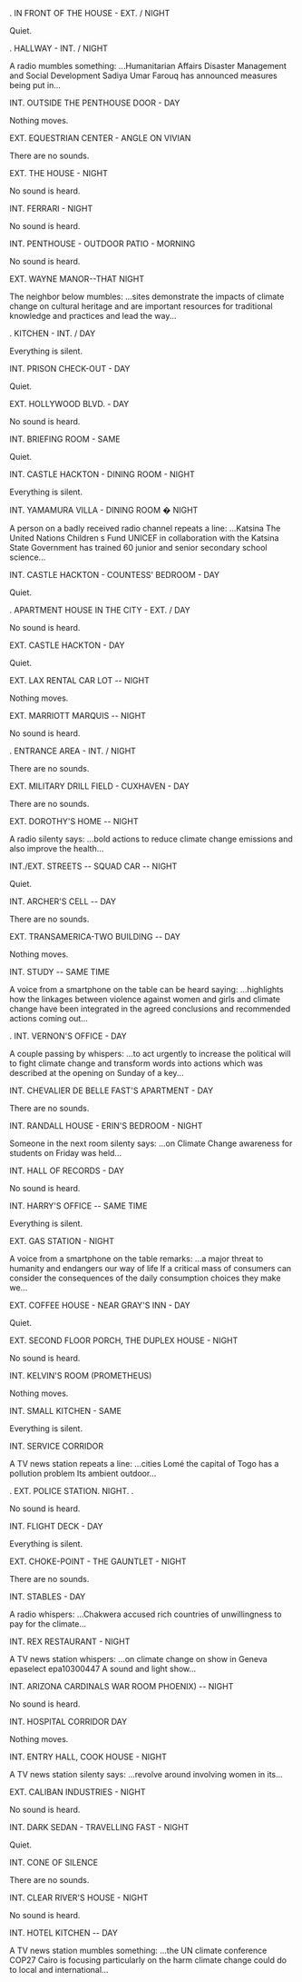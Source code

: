 .	IN FRONT OF THE HOUSE - EXT. / NIGHT

Quiet.


.	HALLWAY - INT. / NIGHT

A radio mumbles something: ...Humanitarian Affairs Disaster Management and Social Development Sadiya Umar Farouq has announced measures being put in...


INT. OUTSIDE THE PENTHOUSE DOOR - DAY

Nothing moves.


EXT. EQUESTRIAN CENTER - ANGLE ON VIVIAN

There are no sounds.


EXT. THE HOUSE - NIGHT

No sound is heard.


INT. FERRARI - NIGHT

No sound is heard.


INT. PENTHOUSE - OUTDOOR PATIO - MORNING

No sound is heard.


EXT. WAYNE MANOR--THAT NIGHT

The neighbor below mumbles: ...sites demonstrate the impacts of climate change on cultural heritage and are important resources for traditional knowledge and practices and lead the way...


.	KITCHEN - INT. / DAY

Everything is silent.


INT. PRISON CHECK-OUT - DAY

Quiet.


EXT. HOLLYWOOD BLVD. - DAY

No sound is heard.


INT. BRIEFING ROOM - SAME

Quiet.


INT. CASTLE HACKTON - DINING ROOM - NIGHT

Everything is silent.


INT. YAMAMURA VILLA - DINING ROOM � NIGHT

A person on a badly received radio channel repeats a line: ...Katsina The United Nations Children s Fund UNICEF in collaboration with the Katsina State Government has trained 60 junior and senior secondary school science...


INT. CASTLE HACKTON - COUNTESS' BEDROOM - DAY

Quiet.


.	APARTMENT HOUSE IN THE CITY - EXT. / DAY

No sound is heard.


EXT. CASTLE HACKTON - DAY

Quiet.


EXT. LAX RENTAL CAR LOT -- NIGHT

Nothing moves.


EXT. MARRIOTT MARQUIS -- NIGHT

No sound is heard.


.	ENTRANCE AREA - INT. / NIGHT

There are no sounds.


EXT. MILITARY DRILL FIELD - CUXHAVEN - DAY

There are no sounds.


EXT. DOROTHY'S HOME -- NIGHT

A radio silenty says: ...bold actions to reduce climate change emissions and also improve the health...


INT./EXT. STREETS -- SQUAD CAR -- NIGHT

Quiet.


INT. ARCHER'S CELL -- DAY

There are no sounds.


EXT. TRANSAMERICA-TWO BUILDING -- DAY

Nothing moves.


INT. STUDY -- SAME TIME

A voice from a smartphone on the table can be heard saying: ...highlights how the linkages between violence against women and girls and climate change have been integrated in the agreed conclusions and recommended actions coming out...


. INT. VERNON'S OFFICE - DAY

A couple passing by whispers: ...to act urgently to increase the political will to fight climate change and transform words into actions which was described at the opening on Sunday of a key...


INT. CHEVALIER DE BELLE FAST'S APARTMENT - DAY

There are no sounds.


INT. RANDALL HOUSE - ERIN'S BEDROOM - NIGHT

Someone in the next room silenty says: ...on Climate Change awareness for students on Friday was held...


INT. HALL OF RECORDS - DAY

No sound is heard.


INT. HARRY'S OFFICE -- SAME TIME

Everything is silent.


EXT. GAS STATION - NIGHT

A voice from a smartphone on the table remarks: ...a major threat to humanity and endangers our way of life If a critical mass of consumers can consider the consequences of the daily consumption choices they make we...


EXT. COFFEE HOUSE - NEAR GRAY'S INN - DAY

Quiet.


EXT. SECOND FLOOR PORCH, THE DUPLEX HOUSE - NIGHT

No sound is heard.


INT. KELVIN'S ROOM (PROMETHEUS)

Nothing moves.


INT. SMALL KITCHEN - SAME

Everything is silent.


INT. SERVICE CORRIDOR

A TV news station repeats a line: ...cities Lomé the capital of Togo has a pollution problem Its ambient outdoor...


. EXT. POLICE STATION. NIGHT. .

No sound is heard.


INT. FLIGHT DECK - DAY

Everything is silent.


EXT. CHOKE-POINT - THE GAUNTLET - NIGHT

There are no sounds.


INT. STABLES - DAY

A radio whispers: ...Chakwera accused rich countries of unwillingness to pay for the climate...


INT. REX RESTAURANT - NIGHT

A TV news station whispers: ...on climate change on show in Geneva epaselect epa10300447 A sound and light show...


INT. ARIZONA CARDINALS WAR ROOM PHOENIX) -- NIGHT

No sound is heard.


INT. HOSPITAL CORRIDOR      DAY

Nothing moves.


INT. ENTRY HALL, COOK HOUSE - NIGHT

A TV news station silenty says: ...revolve around involving women in its...


EXT. CALIBAN INDUSTRIES - NIGHT

No sound is heard.


INT. DARK SEDAN - TRAVELLING FAST - NIGHT

Quiet.


INT. CONE OF SILENCE

There are no sounds.


INT. CLEAR RIVER'S HOUSE - NIGHT

No sound is heard.


INT. HOTEL KITCHEN -- DAY

A TV news station mumbles something: ...the UN climate conference COP27 Cairo is focusing particularly on the harm climate change could do to local and international...


